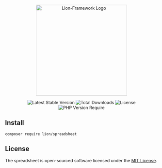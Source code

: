 <p align="center">
  <a href="https://lion-client.vercel.app/" target="_blank">
    <img
         src="https://user-images.githubusercontent.com/56183278/230516080-096130be-e474-4f3a-a78a-44d3973ff715.png"
         width="300"
         alt="Lion-Framework Logo"
    >
  </a>
</p>

<p align="center">
  <img src="http://poser.pugx.org/lion/spreadsheet/v" alt="Latest Stable Version">
  <img src="http://poser.pugx.org/lion/spreadsheet/downloads" alt="Total Downloads">
  <img src="http://poser.pugx.org/lion/spreadsheet/license" alt="License">
  <img src="http://poser.pugx.org/lion/spreadsheet/require/php" alt="PHP Version Require">
</p>

## Install

```shell
composer require lion/spreadsheet
```

## License

The spreadsheet is open-sourced software licensed under the [MIT License](https://github.com/lion-packages/spreadsheet/blob/main/LICENSE).
